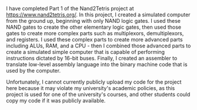 I have completed Part 1 of the Nand2Tetris project at https://www.nand2tetris.org/.
In this project, I created a simulated computer from the ground up, beginning with only NAND logic gates. I used these NAND gates to create the other elementary logic gates, then used those gates to create more complex parts such as multiplexors, demultiplexors, and registers. I used these complex parts to create more advanced parts including ALUs, RAM, and a CPU - then I combined those advanced parts to create a simulated simple computer that is capable of performing instructions dictated by 16-bit buses.
Finally, I created an assembler to translate low-level assembly language into the binary machine code that is used by the computer.

Unfortunately, I cannot currently publicly upload my code for the project here because it may violate my university's academic policies, as this project is used for one of the university's courses, and other students could copy my code if it was publicly available.